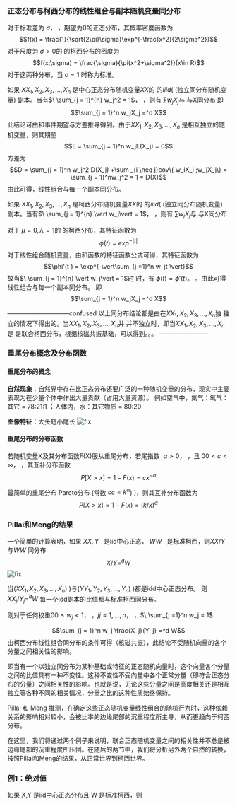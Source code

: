 

### 正态分布与柯西分布的线性组合与副本随机变量同分布
对于标准差为$\ \sigma$， ，期望为0的正态分布，其概率密度函数为
$$f(x) = \frac{1}{\sqrt{2\pi}\sigma}\exp^{-\frac{x^2}{2\sigma^2}}$$
对于尺度为$\ \sigma>0$的 的柯西分布的密度为$$f(x;\sigma) = \frac{\sigma}{\pi(x^2+\sigma^2)}(x\in R)$$
对于这两种分布，当$\ \sigma =1$   时称为标准。

如果 $X X_1 ,X_2 ,X_3 ,\dots ,X_n$   是中心正态分布随机变量$X X$的 的$i iid$( (独立同分布随机变量) 副本。当有$\ \sum_{j = 1}^{n} w_j^2 = 1$， ，则有$\ \sum w_jX_j$与 与X同分布
即$$\sum_{j = 1}^n w_jX_j =^d X$$
此结论可由和事件期望与方差推导得到。由于$X X_1 ,X_2 ,X_3 ,\dots ,X_n$   是相互独立的随机变量，则其期望$$E  = \sum_{j = 1}^n w_jE(X_j) = 0$$
方差为 $$D = \sum_{j = 1}^n w_j^2 D(X_j) +\sum _{i \neq j}cov\{ w_iX_i ;w_jX_j\} = \sum_{j = 1}^nw_j^2 = 1 = D(X)$$
由此可得，线性组合与每一个副本同分布。



如果 $X X_1 ,X_2 ,X_3 ,\dots ,X_n$   是柯西分布随机变量$X X$的 的$i iid$( (独立同分布随机变量) 副本。当有$\ \sum_{j = 1}^{n} \vert w_j\vert = 1$， ，则有$\ \sum w_jX_j$与 与X同分布

对于$\ \mu = 0,\lambda = 1$的 的柯西分布，其特征函数为$$\phi(t) = exp^{-\vert t \vert}$$
对于线性组合随机变量，由和函数的特征函数公式可得，其特征函数为$$\phi'(t ) = \exp^{-\vert\sum_{j =1}^n w_jt \vert}$$
故当$\ \sum_{j = 1}^{n} \vert w_j\vert = 1$时 时，有$\ \phi(t) = \phi'(t)$。 。由此可得线性组合与每一个副本同分布。
即$$\sum_{j = 1}^n w_jX_j =^d X$$


——————————confused
以上同分布结论都是由在$X X_1 ,X_2 ,X_3 ,\dots ,X_n$独 独立的情况下得出的。当$X X_1 ,X_2 ,X_3 ,\dots ,X_n$并 并不独立时，即当$X X_1 ,X_2 ,X_3 ,\dots ,X_n$是 是联合柯西分布，根据核磁共振基础，可以得到。。。
————————




### 重尾分布概念及分布函数
#### 重尾分布的概念
**自然现象**：自然界中存在比正态分布还要广泛的一种随机变量的分布，现实中主要表现为在少量个体中作出大量贡献（占用大量资源）。
例如空气中，氮气：氧气：其它 = 78:21:1 ；人体内，水：其它物质 = 80:20

**图像特征**：大头短小尾长
![fix](//images/images/QQ_1737507373064.png)

#### 重尾分布的分布函数

若随机变量X及其分布函数F(X)服从重尾分布，若尾指数 $\ \alpha >0$， ，且 $0 0<c< \infty$， ，其互补分布函数
 $$P[X>x] = 1 - F(x) = cx^{-\alpha}$$

 
最简单的重尾分布 Pareto分布 (常数 $c c = k^{\alpha}$) )，则其互补分布函数为$$P[X>x] = 1 - F(x) = (k/x)^{\alpha}$$





###  Pillai和Meng的结果

一个简单的计算表明，如果 $X X,Y$   是iid中心正态， $W W$   是标准柯西，则$X X/Y$   与$W W$   同分布
$$X/Y =^d W$$
![fix](//images/images/QQ_1737632005955.png)

当($X X_1 ,X_2 ,X_3 ,\dots ,X_n$) )与($Y Y_1 ,Y_2 ,Y_3 ,\dots ,Y_n$) )都是idd中心正态分布。
则$X X_j/Y_j=^d W$
每一个idd副本的比值都与标准柯西同分布。

则对于任何权重$0 0\leq w_j<1$， ，$j j = 1,\dots,n$， ，$\ \sum_{j =1}^n w_j = 1$

$$\sum_{j = 1}^n w_j \frac{X_j}{Y_j} =^d W$$
由柯西分布线性组合同分布的条件可得（核磁共振），此结论不受随机向量的各个分量之间相关性的影响。

即当有一个以独立同分布为某种基础或特征的正态随机向量时，这个向量各个分量之间的比值具有一种不变性。这种不变性不受向量中各个正常分量（即符合正态分布的分量）之间相关性的影响。也就是说，无论这些分量之间是高度相关还是相互独立等各种不同的相关情况，分量之比的这种性质始终保持。

Pillai 和 Meng 推测，在确定这些正态随机变量线性组合的随机行为时，这种依赖关系的影响相对较小，会被比率的边缘尾部的沉重程度所主导，从而更趋向于柯西分布。


在这里，我们将通过两个例子来说明，联合正态随机变量之间的相关性并不总是被边缘尾部的沉重程度所压倒。在随后的两节中，我们将分析另外两个自然的转换，按照Pillai和Meng的结果，从正常世界到柯西世界。


### 例1：绝对值

如果 X,Y 是iid中心正态分布且 W 是标准柯西，则
$$$$